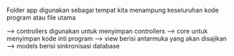Folder app digunakan sebagai tempat kita menampung keseluruhan kode program atau file utama

--> controllers digunakan untuk menyimpan controllers
--> core untuk menyimpan kode inti program
--> view berisi antarmuka yang akan disajikan
--> models berisi sinkronisasi database

